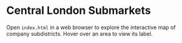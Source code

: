 # Central London Submarkets

Open `index.html` in a web browser to explore the interactive map of company subdistricts. Hover over an area to view its label.

